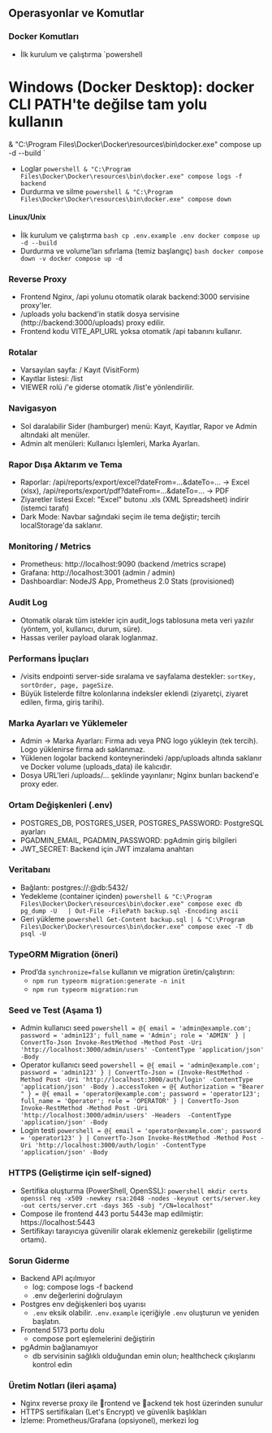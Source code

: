 ﻿## Operasyonlar ve Komutlar

### Docker Komutları
- İlk kurulum ve çalıştırma
`powershell
# Windows (Docker Desktop): docker CLI PATH'te değilse tam yolu kullanın
& "C:\Program Files\Docker\Docker\resources\bin\docker.exe" compose up -d --build
`
- Loglar
`powershell
& "C:\Program Files\Docker\Docker\resources\bin\docker.exe" compose logs -f backend
`
- Durdurma ve silme
`powershell
& "C:\Program Files\Docker\Docker\resources\bin\docker.exe" compose down
`

#### Linux/Unix
- İlk kurulum ve çalıştırma
`bash
cp .env.example .env
docker compose up -d --build
`
- Durdurma ve volume’ları sıfırlama (temiz başlangıç)
`bash
docker compose down -v
docker compose up -d
`

### Reverse Proxy
- Frontend Nginx, /api yolunu otomatik olarak backend:3000 servisine proxy'ler.
- /uploads yolu backend'in statik dosya servisine (http://backend:3000/uploads) proxy edilir.
- Frontend kodu VITE_API_URL yoksa otomatik /api tabanını kullanır.

### Rotalar
- Varsayılan sayfa: /  Kayıt (VisitForm)
- Kayıtlar listesi: /list
- VIEWER rolü /'e giderse otomatik /list'e yönlendirilir.

### Navigasyon
- Sol daralabilir Sider (hamburger) menü: Kayıt, Kayıtlar, Rapor ve Admin altındaki alt menüler.
- Admin alt menüleri: Kullanıcı İşlemleri, Marka Ayarları.

### Rapor Dışa Aktarım ve Tema
- Raporlar: /api/reports/export/excel?dateFrom=...&dateTo=... → Excel (xlsx), /api/reports/export/pdf?dateFrom=...&dateTo=... → PDF
- Ziyaretler listesi Excel: "Excel" butonu .xls (XML Spreadsheet) indirir (istemci tarafı)
- Dark Mode: Navbar sağındaki seçim ile tema değiştir; tercih localStorage'da saklanır.

### Monitoring / Metrics
- Prometheus: http://localhost:9090 (backend /metrics scrape)
- Grafana: http://localhost:3001  (admin / admin)
- Dashboardlar: NodeJS App, Prometheus 2.0 Stats (provisioned)

### Audit Log
- Otomatik olarak tüm istekler için audit_logs tablosuna meta veri yazılır (yöntem, yol, kullanıcı, durum, süre).
- Hassas veriler payload olarak loglanmaz.

### Performans İpuçları
- /visits endpointi server-side sıralama ve sayfalama destekler: `sortKey, sortOrder, page, pageSize`.
- Büyük listelerde filtre kolonlarına indeksler eklendi (ziyaretçi, ziyaret edilen, firma, giriş tarihi).

### Marka Ayarları ve Yüklemeler
- Admin → Marka Ayarları: Firma adı veya PNG logo yükleyin (tek tercih). Logo yüklenirse firma adı saklanmaz.
- Yüklenen logolar backend konteynerindeki /app/uploads altında saklanır ve Docker volume (uploads_data) ile kalıcıdır.
- Dosya URL'leri /uploads/... şeklinde yayınlanır; Nginx bunları backend'e proxy eder.

### Ortam Değişkenleri (.env)
- POSTGRES_DB, POSTGRES_USER, POSTGRES_PASSWORD: PostgreSQL ayarları
- PGADMIN_EMAIL, PGADMIN_PASSWORD: pgAdmin giriş bilgileri
- JWT_SECRET: Backend için JWT imzalama anahtarı

### Veritabanı
- Bağlantı: postgres://:@db:5432/
- Yedekleme (container içinden)
`powershell
& "C:\Program Files\Docker\Docker\resources\bin\docker.exe" compose exec db pg_dump -U   | Out-File -FilePath backup.sql -Encoding ascii
`
- Geri yükleme
`powershell
Get-Content backup.sql | & "C:\Program Files\Docker\Docker\resources\bin\docker.exe" compose exec -T db psql -U  
`

### TypeORM Migration (öneri)
- Prod’da `synchronize=false` kullanın ve migration üretin/çalıştırın:
  - `npm run typeorm migration:generate -n init`
  - `npm run typeorm migration:run`

### Seed ve Test (Aşama 1)
- Admin kullanıcı seed
`powershell
 = @{ email = 'admin@example.com'; password = 'admin123'; full_name = 'Admin'; role = 'ADMIN' } | ConvertTo-Json
Invoke-RestMethod -Method Post -Uri 'http://localhost:3000/admin/users' -ContentType 'application/json' -Body 
`
- Operator kullanıcı seed
`powershell
 = @{ email = 'admin@example.com'; password = 'admin123' } | ConvertTo-Json
 = (Invoke-RestMethod -Method Post -Uri 'http://localhost:3000/auth/login' -ContentType 'application/json' -Body ).accessToken
 = @{ Authorization = "Bearer " }
 = @{ email = 'operator@example.com'; password = 'operator123'; full_name = 'Operator'; role = 'OPERATOR' } | ConvertTo-Json
Invoke-RestMethod -Method Post -Uri 'http://localhost:3000/admin/users' -Headers  -ContentType 'application/json' -Body 
`
- Login testi
`powershell
 = @{ email = 'operator@example.com'; password = 'operator123' } | ConvertTo-Json
Invoke-RestMethod -Method Post -Uri 'http://localhost:3000/auth/login' -ContentType 'application/json' -Body 
`

### HTTPS (Geliştirme için self-signed)
- Sertifika oluşturma (PowerShell, OpenSSL):
`powershell
mkdir certs
openssl req -x509 -newkey rsa:2048 -nodes -keyout certs/server.key -out certs/server.crt -days 365 -subj "/CN=localhost"
`
- Compose ile frontend 443 portu 5443e map edilmiştir: https://localhost:5443
- Sertifikayı tarayıcıya güvenilir olarak eklemeniz gerekebilir (geliştirme ortamı).

### Sorun Giderme
- Backend API açılmıyor
  - log: compose logs -f backend
  - .env değerlerini doğrulayın
- Postgres env değişkenleri boş uyarısı
  - `.env` eksik olabilir. `.env.example` içeriğiyle `.env` oluşturun ve yeniden başlatın.
- Frontend 5173 portu dolu
  - compose port eşlemelerini değiştirin
- pgAdmin bağlanamıyor
  - db servisinin sağlıklı olduğundan emin olun; healthcheck çıkışlarını kontrol edin

### Üretim Notları (ileri aşama)
- Nginx reverse proxy ile rontend ve ackend tek host üzerinden sunulur
- HTTPS sertifikaları (Let's Encrypt) ve güvenlik başlıkları
- İzleme: Prometheus/Grafana (opsiyonel), merkezi log
